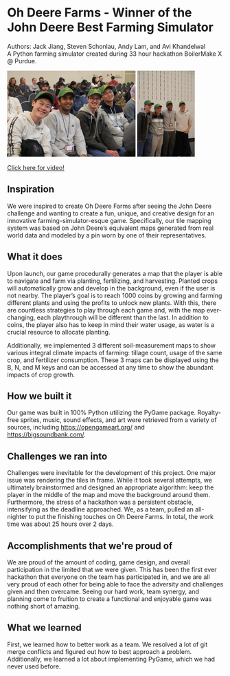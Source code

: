 # Oh Deere Farms - Winner of the John Deere Best Farming Simulator

Authors: Jack Jiang, Steven Schonlau, Andy Lam, and Avi Khandelwal  
A Python farming simulator created during 33 hour hackathon BoilerMake X @ Purdue.
<p float="center">
  <img src="DSC01075.JPG" alt="drawing" height="200"/>
  <img src="DSC01108.JPG" alt="drawing" height="200"/>
<p/>

[Click here for video!](https://youtu.be/urUhPCK4rVY)


## Inspiration
We were inspired to create Oh Deere Farms after seeing the John Deere challenge and wanting to create a fun, unique, and creative design for an innovative farming-simulator-esque game. Specifically, our tile mapping system was based on John Deere’s equivalent maps generated from real world data and modeled by a pin worn by one of their representatives.

## What it does
Upon launch, our game procedurally generates a map that the player is able to navigate and farm via planting, fertilizing, and harvesting. Planted crops will automatically grow and develop in the background, even if the user is not nearby. The player’s goal is to reach 1000 coins by growing and farming different plants and using the profits to unlock new plants. With this, there are countless strategies to play through each game and, with the map ever-changing, each playthrough will be different than the last. In addition to coins, the player also has to keep in mind their water usage, as water is a crucial resource to allocate planting.

Additionally, we implemented 3 different soil-measurement maps to show various integral climate impacts of farming: tillage count, usage of the same crop, and fertilizer consumption. These 3 maps can be displayed using the B, N, and M keys and can be accessed at any time to show the abundant impacts of crop growth.

## How we built it
Our game was built in 100% Python utilizing the PyGame package. Royalty-free sprites, music, sound effects, and art were retrieved from a variety of sources, including https://opengameart.org/ and https://bigsoundbank.com/.

## Challenges we ran into
Challenges were inevitable for the development of this project. One major issue was rendering the tiles in frame. While it took several attempts, we ultimately brainstormed and designed an appropriate algorithm: keep the player in the middle of the map and move the background around them. Furthermore, the stress of a hackathon was a persistent obstacle, intensifying as the deadline approached. We, as a team, pulled an all-nighter to put the finishing touches on Oh Deere Farms. In total, the work time was about 25 hours over 2 days.

## Accomplishments that we're proud of
We are proud of the amount of coding, game design, and overall participation in the limited that we were given. This has been the first ever hackathon that everyone on the team has participated in, and we are all very proud of each other for being able to face the adversity and challenges given and then overcame. Seeing our hard work, team synergy, and planning come to fruition to create a functional and enjoyable game was nothing short of amazing.

## What we learned
First, we learned how to better work as a team. We resolved a lot of git merge conflicts and figured out how to best approach a problem. Additionally, we learned a lot about implementing PyGame, which we had never used before.
